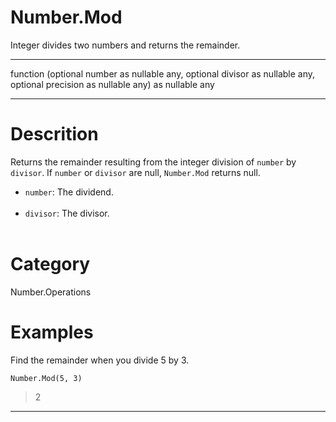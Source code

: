 ﻿# Number.Mod
Integer divides two numbers and returns the remainder.
***
function (optional number as nullable any, optional divisor as nullable any, optional precision as nullable any) as nullable any
***
# Descrition 
Returns the remainder resulting from the integer division of <code>number</code> by <code>divisor</code>. 
    If <code>number</code> or <code>divisor</code> are null, <code>Number.Mod</code> returns null.
      <ul>
        <li><code>number</code>: The dividend.</li>        
        <li><code>divisor</code>: The divisor.</li>        
      </ul>
# Category 
Number.Operations
# Examples 
Find the remainder when you divide 5 by 3.
```
Number.Mod(5, 3)
```
> 2
***
